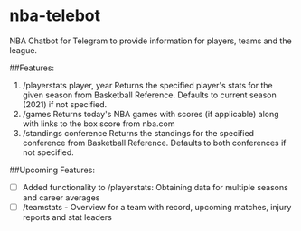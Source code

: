 # nba-telebot
NBA Chatbot for Telegram to provide information for players, teams and the league.

##Features:
1. /playerstats player, year
Returns the specified player's stats for the given season from Basketball Reference. Defaults to current season (2021) if not specified.
2. /games
Returns today's NBA games with scores (if applicable) along with links to the box score from nba.com
3. /standings conference
Returns the standings for the specified conference from Basketball Reference. Defaults to both conferences if not specified.

##Upcoming Features:
- [ ] Added functionality to /playerstats: Obtaining data for multiple seasons and career averages
- [ ] /teamstats - Overview for a team with record, upcoming matches, injury reports and stat leaders
